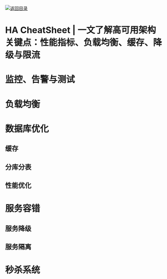 [![返回目录](https://i.postimg.cc/JzFTMvjF/image.png)](https://github.com/wx-chevalier/Awesome-CheatSheets)

# HA CheatSheet | 一文了解高可用架构关键点：性能指标、负载均衡、缓存、降级与限流

# 监控、告警与测试

# 负载均衡

# 数据库优化

## 缓存

## 分库分表

## 性能优化

# 服务容错

## 服务降级

## 服务隔离

# 秒杀系统
